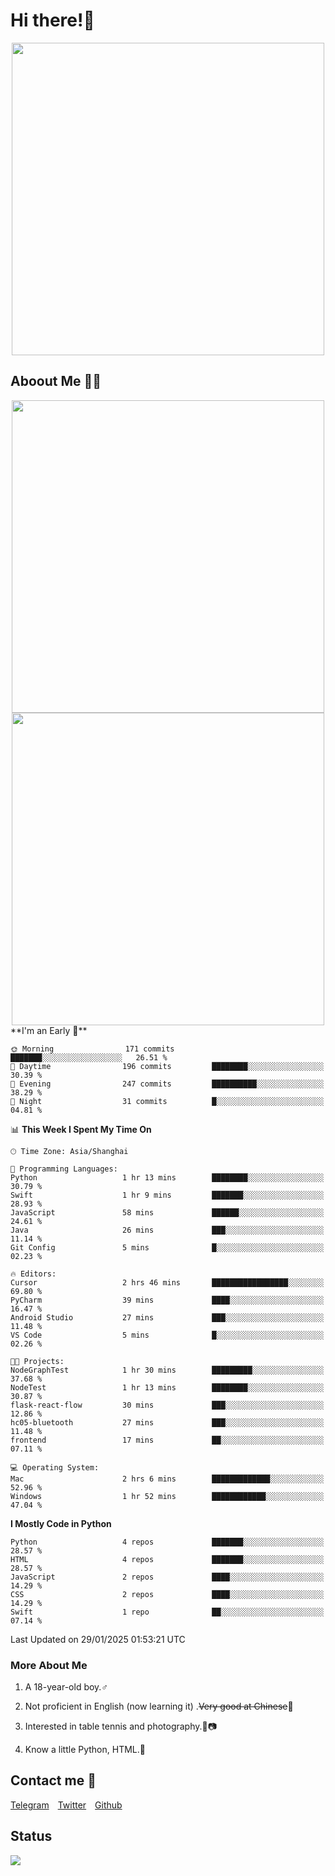 # Hi there!🎉

<div align=center><img src="https://count.getloli.com/get/@Cicada000?theme=moebooru" width=500px></div>

## Aboout Me 👀💦

<div align=center>
<img src="https://github-readme-stats.vercel.app/api?username=Cicada000&show_icons=true&theme=tokyonight" width=500px>
<br>
<img src="https://github-readme-stats.vercel.app/api/top-langs/?username=Cicada000&show_icons=true&theme=tokyonight&layout=compact" width=500px>
</div>
<!--START_SECTION:waka-->
**I'm an Early 🐤** 

```text
🌞 Morning                171 commits         ███████░░░░░░░░░░░░░░░░░░   26.51 % 
🌆 Daytime                196 commits         ████████░░░░░░░░░░░░░░░░░   30.39 % 
🌃 Evening                247 commits         ██████████░░░░░░░░░░░░░░░   38.29 % 
🌙 Night                  31 commits          █░░░░░░░░░░░░░░░░░░░░░░░░   04.81 % 
```


📊 **This Week I Spent My Time On** 

```text
🕑︎ Time Zone: Asia/Shanghai

💬 Programming Languages: 
Python                   1 hr 13 mins        ████████░░░░░░░░░░░░░░░░░   30.79 % 
Swift                    1 hr 9 mins         ███████░░░░░░░░░░░░░░░░░░   28.93 % 
JavaScript               58 mins             ██████░░░░░░░░░░░░░░░░░░░   24.61 % 
Java                     26 mins             ███░░░░░░░░░░░░░░░░░░░░░░   11.14 % 
Git Config               5 mins              █░░░░░░░░░░░░░░░░░░░░░░░░   02.23 % 

🔥 Editors: 
Cursor                   2 hrs 46 mins       █████████████████░░░░░░░░   69.80 % 
PyCharm                  39 mins             ████░░░░░░░░░░░░░░░░░░░░░   16.47 % 
Android Studio           27 mins             ███░░░░░░░░░░░░░░░░░░░░░░   11.48 % 
VS Code                  5 mins              █░░░░░░░░░░░░░░░░░░░░░░░░   02.26 % 

🐱‍💻 Projects: 
NodeGraphTest            1 hr 30 mins        █████████░░░░░░░░░░░░░░░░   37.68 % 
NodeTest                 1 hr 13 mins        ████████░░░░░░░░░░░░░░░░░   30.87 % 
flask-react-flow         30 mins             ███░░░░░░░░░░░░░░░░░░░░░░   12.86 % 
hc05-bluetooth           27 mins             ███░░░░░░░░░░░░░░░░░░░░░░   11.48 % 
frontend                 17 mins             ██░░░░░░░░░░░░░░░░░░░░░░░   07.11 % 

💻 Operating System: 
Mac                      2 hrs 6 mins        █████████████░░░░░░░░░░░░   52.96 % 
Windows                  1 hr 52 mins        ████████████░░░░░░░░░░░░░   47.04 % 
```

**I Mostly Code in Python** 

```text
Python                   4 repos             ███████░░░░░░░░░░░░░░░░░░   28.57 % 
HTML                     4 repos             ███████░░░░░░░░░░░░░░░░░░   28.57 % 
JavaScript               2 repos             ████░░░░░░░░░░░░░░░░░░░░░   14.29 % 
CSS                      2 repos             ████░░░░░░░░░░░░░░░░░░░░░   14.29 % 
Swift                    1 repo              ██░░░░░░░░░░░░░░░░░░░░░░░   07.14 % 
```




 Last Updated on 29/01/2025 01:53:21 UTC
<!--END_SECTION:waka-->

### More About Me

1. A 18-year-old boy.♂

2. Not proficient in English (now learning it) .~~Very good at Chinese~~🤣

3. Interested in table tennis and photography.🏓📷

4. Know a little Python, HTML.🐍


## Contact me 💬

[Telegram](https://t.me/CicadaLYW)&emsp;[Twitter](https://twitter.com/Cicada0001)&emsp;[Github](https://github.com/Cicada000)

## Status
<img src="https://weather-icon.journeyad.repl.co/@hangzhou?v=1" align="left">







